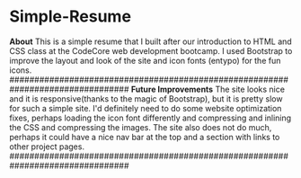# Simple-Resume
**About**
This is a simple resume that I built after our introduction to HTML and CSS class
at the CodeCore web development bootcamp. I used Bootstrap to improve the layout
and look of the site and icon fonts (entypo) for the fun icons.
################################################################################
**Future Improvements**
The site looks nice and it is responsive(thanks to the magic of Bootstrap),
but it is pretty slow for such a simple site. I'd definitely need to do some website
optimization fixes, perhaps loading the icon font differently and compressing and inlining
the CSS and compressing the images.
The site also does not do much, perhaps it could have a nice nav bar at the top
and a section with links to other project pages.
################################################################################
